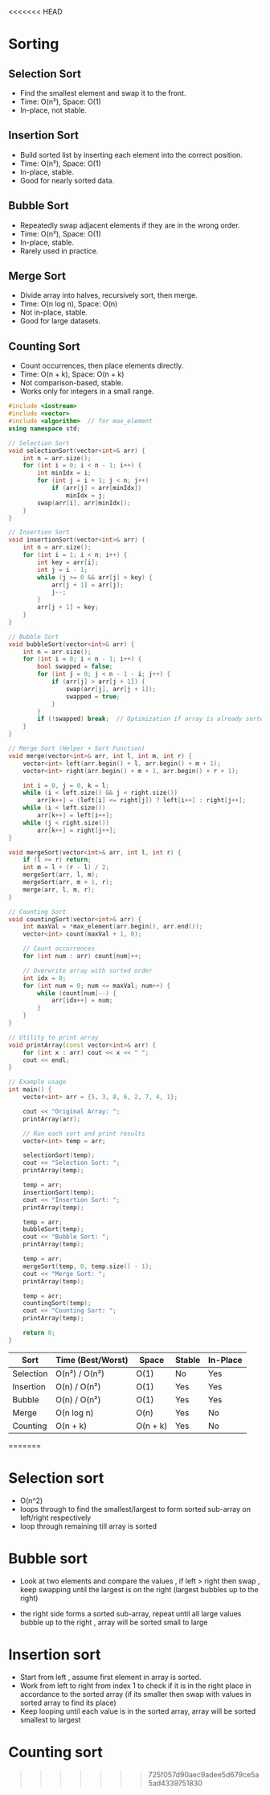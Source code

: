 <<<<<<< HEAD
# Sorting

## Selection Sort

- Find the smallest element and swap it to the front.
- Time: O(n²), Space: O(1)
- In-place, not stable.

## Insertion Sort

- Build sorted list by inserting each element into the correct position.
- Time: O(n²), Space: O(1)
- In-place, stable.
- Good for nearly sorted data.

## Bubble Sort

- Repeatedly swap adjacent elements if they are in the wrong order.
- Time: O(n²), Space: O(1)
- In-place, stable.
- Rarely used in practice.

## Merge Sort

- Divide array into halves, recursively sort, then merge.
- Time: O(n log n), Space: O(n)
- Not in-place, stable.
- Good for large datasets.

## Counting Sort

- Count occurrences, then place elements directly.
- Time: O(n + k), Space: O(n + k)
- Not comparison-based, stable.
- Works only for integers in a small range.

```cpp
#include <iostream>
#include <vector>
#include <algorithm>  // for max_element
using namespace std;

// Selection Sort
void selectionSort(vector<int>& arr) {
    int n = arr.size();
    for (int i = 0; i < n - 1; i++) {
        int minIdx = i;
        for (int j = i + 1; j < n; j++)
            if (arr[j] < arr[minIdx])
                minIdx = j;
        swap(arr[i], arr[minIdx]);
    }
}

// Insertion Sort
void insertionSort(vector<int>& arr) {
    int n = arr.size();
    for (int i = 1; i < n; i++) {
        int key = arr[i];
        int j = i - 1;
        while (j >= 0 && arr[j] > key) {
            arr[j + 1] = arr[j];
            j--;
        }
        arr[j + 1] = key;
    }
}

// Bubble Sort
void bubbleSort(vector<int>& arr) {
    int n = arr.size();
    for (int i = 0; i < n - 1; i++) {
        bool swapped = false;
        for (int j = 0; j < n - 1 - i; j++) {
            if (arr[j] > arr[j + 1]) {
                swap(arr[j], arr[j + 1]);
                swapped = true;
            }
        }
        if (!swapped) break;  // Optimization if array is already sorted
    }
}

// Merge Sort (Helper + Sort Function)
void merge(vector<int>& arr, int l, int m, int r) {
    vector<int> left(arr.begin() + l, arr.begin() + m + 1);
    vector<int> right(arr.begin() + m + 1, arr.begin() + r + 1);

    int i = 0, j = 0, k = l;
    while (i < left.size() && j < right.size())
        arr[k++] = (left[i] <= right[j]) ? left[i++] : right[j++];
    while (i < left.size())
        arr[k++] = left[i++];
    while (j < right.size())
        arr[k++] = right[j++];
}

void mergeSort(vector<int>& arr, int l, int r) {
    if (l >= r) return;
    int m = l + (r - l) / 2;
    mergeSort(arr, l, m);
    mergeSort(arr, m + 1, r);
    merge(arr, l, m, r);
}

// Counting Sort
void countingSort(vector<int>& arr) {
    int maxVal = *max_element(arr.begin(), arr.end());
    vector<int> count(maxVal + 1, 0);

    // Count occurrences
    for (int num : arr) count[num]++;

    // Overwrite array with sorted order
    int idx = 0;
    for (int num = 0; num <= maxVal; num++) {
        while (count[num]--) {
            arr[idx++] = num;
        }
    }
}

// Utility to print array
void printArray(const vector<int>& arr) {
    for (int x : arr) cout << x << " ";
    cout << endl;
}

// Example usage
int main() {
    vector<int> arr = {5, 3, 8, 6, 2, 7, 4, 1};

    cout << "Original Array: ";
    printArray(arr);

    // Run each sort and print results
    vector<int> temp = arr;

    selectionSort(temp);
    cout << "Selection Sort: ";
    printArray(temp);

    temp = arr;
    insertionSort(temp);
    cout << "Insertion Sort: ";
    printArray(temp);

    temp = arr;
    bubbleSort(temp);
    cout << "Bubble Sort: ";
    printArray(temp);

    temp = arr;
    mergeSort(temp, 0, temp.size() - 1);
    cout << "Merge Sort: ";
    printArray(temp);

    temp = arr;
    countingSort(temp);
    cout << "Counting Sort: ";
    printArray(temp);

    return 0;
}

```

| Sort      | Time (Best/Worst) | Space    | Stable | In-Place |
| --------- | ----------------- | -------- | ------ | -------- |
| Selection | O(n²) / O(n²)     | O(1)     | No     | Yes      |
| Insertion | O(n) / O(n²)      | O(1)     | Yes    | Yes      |
| Bubble    | O(n) / O(n²)      | O(1)     | Yes    | Yes      |
| Merge     | O(n log n)        | O(n)     | Yes    | No       |
| Counting  | O(n + k)          | O(n + k) | Yes    | No       |
=======
# Selection sort

- O(n^2)
- loops through to find the smallest/largest to form sorted sub-array on left/right respectively
- loop through remaining till array is sorted

# Bubble sort

- Look at two elements and compare the values , if left > right then swap , keep swapping until the largest is on the right (largest bubbles up to the right)

- the right side forms a sorted sub-array, repeat until all large values bubble up to the right , array will be sorted small to large

# Insertion sort

- Start from left , assume first element in array is sorted.
- Work from left to right from index 1 to check if it is in the right place in accordance to the sorted array (if its smaller then swap with values in sorted array to find its place)
- Keep looping until each value is in the sorted array, array will be sorted smallest to largest

# Counting sort
>>>>>>> 725f057d90aec9adee5d679ce5a5ad4339751830
